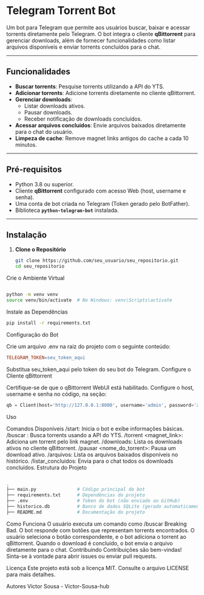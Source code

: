 # Telegram Torrent Bot

Um bot para Telegram que permite aos usuários buscar, baixar e acessar torrents diretamente pelo Telegram. O bot integra o cliente **qBittorrent** para gerenciar downloads, além de fornecer funcionalidades como listar arquivos disponíveis e enviar torrents concluídos para o chat.

---

## **Funcionalidades**
- **Buscar torrents**: Pesquise torrents utilizando a API do YTS.
- **Adicionar torrents**: Adicione torrents diretamente no cliente qBittorrent.
- **Gerenciar downloads**:
  - Listar downloads ativos.
  - Pausar downloads.
  - Receber notificação de downloads concluídos.
- **Acessar arquivos concluídos**: Envie arquivos baixados diretamente para o chat do usuário.
- **Limpeza de cache**: Remove magnet links antigos do cache a cada 10 minutos.

---

## **Pré-requisitos**
- Python 3.8 ou superior.
- Cliente **qBittorrent** configurado com acesso Web (host, username e senha).
- Uma conta de bot criada no Telegram (Token gerado pelo BotFather).
- Biblioteca **`python-telegram-bot`** instalada.

---

## **Instalação**

1. **Clone o Repositório**
   ```bash
   git clone https://github.com/seu_usuario/seu_repositorio.git
   cd seu_repositorio
Crie o Ambiente Virtual

```bash

python -m venv venv
source venv/bin/activate  # No Windows: venv\Scripts\activate
```

Instale as Dependências

```bash
pip install -r requirements.txt
```
Configuração do Bot

Crie um arquivo .env na raiz do projeto com o seguinte conteúdo:

```makefile
TELEGRAM_TOKEN=seu_token_aqui
```

Substitua seu_token_aqui pelo token do seu bot do Telegram.
Configure o Cliente qBittorrent

Certifique-se de que o qBittorrent WebUI está habilitado.
Configure o host, username e senha no código, na seção:

```python
qb = Client(host='http://127.0.0.1:8080', username='admin', password='adminadmin')
```
Uso

Comandos Disponíveis
/start: Inicia o bot e exibe informações básicas.
/buscar <termo>: Busca torrents usando a API do YTS.
/torrent <magnet_link>: Adiciona um torrent pelo link magnet.
/downloads: Lista os downloads ativos no cliente qBittorrent.
/pausar <nome_do_torrent>: Pausa um download ativo.
/arquivos: Lista os arquivos baixados disponíveis no histórico.
/listar_concluidos: Envia para o chat todos os downloads concluídos.
Estrutura do Projeto

```bash

.
├── main.py               # Código principal do bot
├── requirements.txt      # Dependências do projeto
├── .env                  # Token do bot (não enviado ao GitHub)
├── historico.db          # Banco de dados SQLite (gerado automaticamente)
├── README.md             # Documentação do projeto
```
Como Funciona
O usuário executa um comando como /buscar Breaking Bad.
O bot responde com botões que representam torrents encontrados.
O usuário seleciona o botão correspondente, e o bot adiciona o torrent ao qBittorrent.
Quando o download é concluído, o bot envia o arquivo diretamente para o chat.
Contribuindo
Contribuições são bem-vindas! Sinta-se à vontade para abrir issues ou enviar pull requests.

Licença
Este projeto está sob a licença MIT. Consulte o arquivo LICENSE para mais detalhes.

Autores
Victor Sousa - Victor-Sousa-hub
